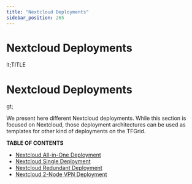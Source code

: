 ```yaml
---
title: "Nextcloud Deployments"
sidebar_position: 265
---
```


<h1><h1> Nextcloud Deployments </h1>lt;TITLE<h1> Nextcloud Deployments </h1>gt;</h1>

We present here different Nextcloud deployments. While this section is focused on Nextcloud, those deployment architectures can be used as templates for other kind of deployments on the TFGrid.

**TABLE OF CONTENTS**

- [Nextcloud All-in-One Deployment](./terraform_nextcloud_aio.md)
- [Nextcloud Single Deployment](./terraform_nextcloud_single.md)
- [Nextcloud Redundant Deployment](./terraform_nextcloud_redundant.md)
- [Nextcloud 2-Node VPN Deployment](./terraform_nextcloud_vpn.md)